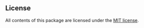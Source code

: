 ## License
All contents of this package are licensed under the [MIT license](https://opensource.org/licenses/MIT).